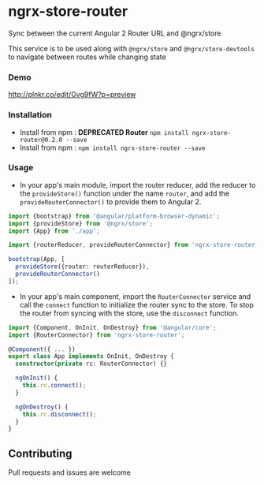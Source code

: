 # ngrx-store-router

Sync between the current Angular 2 Router URL and @ngrx/store

This service is to be used along with `@ngrx/store` and `@ngrx/store-devtools` to navigate between routes while changing state

### Demo

http://plnkr.co/edit/Gvg9fW?p=preview

### Installation

- Install from npm : **DEPRECATED Router** `npm install ngrx-store-router@0.2.0 --save`
- Install from npm : `npm install ngrx-store-router --save`

### Usage

- In your app's main module, import the router reducer, add the reducer to the `provideStore()` function under the name `router`, and add the `provideRouterConnector()` to provide them to Angular 2.

```typescript
import {bootstrap} from '@angular/platform-browser-dynamic';
import {provideStore} from '@ngrx/store';
import {App} from './app';

import {routerReducer, provideRouterConnector} from 'ngrx-store-router';

bootstrap(App, [
  provideStore({router: routerReducer}),
  provideRouterConnector()
]);
```

- In your app's main component, import the `RouterConnector` service and call the `connect` function to initialize the router sync to the store. To stop the router from syncing with the store, use the `disconnect` function.

```typescript
import {Component, OnInit, OnDestroy} from '@angular/core';
import {RouterConnector} from 'ngrx-store-router';

@Component({ ... })
export class App implements OnInit, OnDestroy {
  constructor(private rc: RouterConnector) {}

  ngOnInit() {
    this.rc.connect();
  }

  ngOnDestroy() {
    this.rc.disconnect();
  }
}

```

## Contributing

Pull requests and issues are welcome
